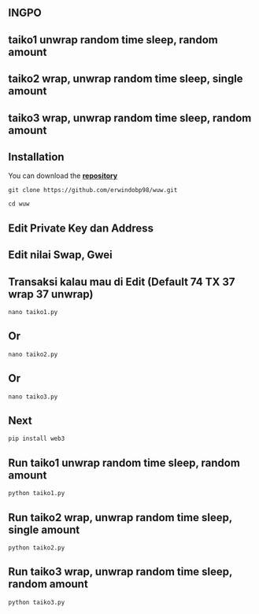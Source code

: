 ## INGPO
## taiko1 unwrap random time sleep, random amount
## taiko2 wrap, unwrap random time sleep, single amount
## taiko3 wrap, unwrap random time sleep, random amount


## Installation
You can download the [**repository**](https://github.com/erwindobp98/wuw.git)
```shell
git clone https://github.com/erwindobp98/wuw.git
```
```shell
cd wuw
```
## Edit Private Key dan Address
## Edit nilai Swap, Gwei
## Transaksi kalau mau di Edit  (Default 74 TX 37 wrap 37 unwrap)
```shell
nano taiko1.py
```
## Or
```shell
nano taiko2.py
```
## Or
```shell
nano taiko3.py
```
## Next
```shell
pip install web3
```
## Run taiko1 unwrap random time sleep, random amount
```shell
python taiko1.py
```
## Run taiko2 wrap, unwrap random time sleep, single amount
```shell
python taiko2.py
```
## Run taiko3 wrap, unwrap random time sleep, random amount
```shell
python taiko3.py
```
